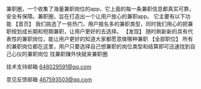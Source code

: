 兼职圈，一个收集了海量兼职岗位的app，它上面的每一条兼职信息都真实可靠，安全有保障。兼职圈，旨在打造出一个让用户放心的兼职app。
它主要有以下功能
【首页】
我们挑选了一些热门，用户报名多的兼职类型，同时我们用心的把兼职规划成长期和短期兼职，让用户更好的去选择。
【发现】
随时刷新新的具有代表性的兼职岗位，能让用户更好的知道大家都愿意做哪种兼职
【全部职位】
所有的兼职岗位都在这里，用户只要选择自己想兼职的岗位类型和结算即可迅速找到自己心仪的兼职岗位
找兼职赚外快就来兼职圈

技术支持邮箱 646029591@qq.com

意见反馈邮箱 467593503@qq.com
